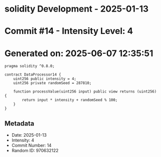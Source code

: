 ﻿# solidity Development - 2025-01-13
# Commit #14 - Intensity Level: 4
# Generated on: 2025-06-07 12:35:51
```solidity
pragma solidity ^0.8.0;

contract DataProcessor14 {
    uint256 public intensity = 4;
    uint256 private randomSeed = 287810;

    function processValue(uint256 input) public view returns (uint256) {
        return input * intensity + randomSeed % 100;
    }
}
```
## Metadata
- Date: 2025-01-13
- Intensity: 4
- Commit Number: 14
- Random ID: 970632122
